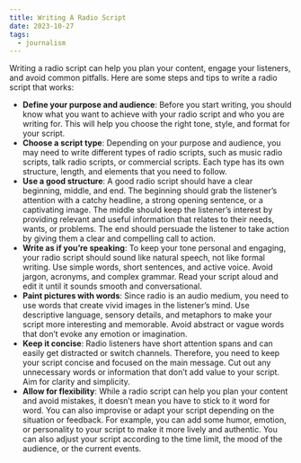 ```yaml
---
title: Writing A Radio Script
date: 2023-10-27
tags:
  - journalism
---
```

Writing a radio script can help you plan your content, engage your listeners, and avoid common pitfalls. Here are some steps and tips to write a radio script that works:

- **Define your purpose and audience**: Before you start writing, you should know what you want to achieve with your radio script and who you are writing for. This will help you choose the right tone, style, and format for your script.
- **Choose a script type**: Depending on your purpose and audience, you may need to write different types of radio scripts, such as music radio scripts, talk radio scripts, or commercial scripts. Each type has its own structure, length, and elements that you need to follow.
- **Use a good structure**: A good radio script should have a clear beginning, middle, and end. The beginning should grab the listener’s attention with a catchy headline, a strong opening sentence, or a captivating image. The middle should keep the listener’s interest by providing relevant and useful information that relates to their needs, wants, or problems. The end should persuade the listener to take action by giving them a clear and compelling call to action.
- **Write as if you’re speaking**: To keep your tone personal and engaging, your radio script should sound like natural speech, not like formal writing. Use simple words, short sentences, and active voice. Avoid jargon, acronyms, and complex grammar. Read your script aloud and edit it until it sounds smooth and conversational.
- **Paint pictures with words**: Since radio is an audio medium, you need to use words that create vivid images in the listener’s mind. Use descriptive language, sensory details, and metaphors to make your script more interesting and memorable. Avoid abstract or vague words that don’t evoke any emotion or imagination.
- **Keep it concise**: Radio listeners have short attention spans and can easily get distracted or switch channels. Therefore, you need to keep your script concise and focused on the main message. Cut out any unnecessary words or information that don’t add value to your script. Aim for clarity and simplicity.
- **Allow for flexibility**: While a radio script can help you plan your content and avoid mistakes, it doesn’t mean you have to stick to it word for word. You can also improvise or adapt your script depending on the situation or feedback. For example, you can add some humor, emotion, or personality to your script to make it more lively and authentic. You can also adjust your script according to the time limit, the mood of the audience, or the current events.

